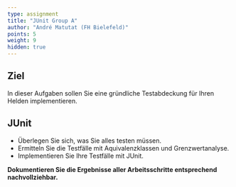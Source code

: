 ```yaml
---
type: assignment
title: "JUnit Group A"
author: "André Matutat (FH Bielefeld)"
points: 5
weight: 9
hidden: true
---
```


## Ziel

In dieser Aufgaben sollen Sie eine gründliche Testabdeckung für Ihren Helden implementieren. 

## JUnit

- Überlegen Sie sich, was Sie alles testen müssen.
- Ermitteln Sie die Testfälle mit Aquivalenzklassen und Grenzwertanalyse. 
- Implementieren Sie Ihre Testfälle mit JUnit. 

**Dokumentieren Sie die Ergebnisse aller Arbeitsschritte entsprechend nachvollziehbar.** 